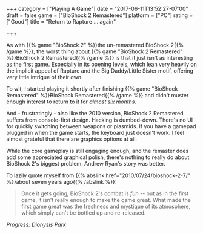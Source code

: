 +++
category = ["Playing A Game"]
date = "2017-06-11T13:52:27-07:00"
draft = false
game = ["BioShock 2 Remastered"]
platform = ["PC"]
rating = ["Good"]
title = "Return to Rapture ... again"

+++

As with {{% game "BioShock 2" %}}the un-remastered BioShock 2{{% /game %}}, the worst thing about {{% game "BioShock 2 Remastered" %}}BioShock 2 Remastered{{% /game %}} is that it just isn't as interesting as the first game.  Especially in its opening levels, which lean very heavily on the implicit appeal of Rapture and the Big Daddy/Little Sister motif, offering very little intrigue of their own.

To wit, I started playing it shortly after finishing {{% game "BioShock Remastered" %}}BioShock Remastered{{% /game %}} and didn't muster enough interest to return to it for <i>almost six months</i>.

And - frustratingly - also like the 2010 version, BioShock 2 Remastered suffers from console-first design.  Hacking is dumbed-down.  There's no UI for quickly switching between weapons or plasmids.  If you have a gamepad plugged in when the game starts, the keyboard just doesn't work.  I feel almost grateful that there are graphics options at all.

While the core gameplay is still engaging enough, and the remaster does add some appreciated graphical polish, there's nothing to really do about BioShock 2's biggest problem: Andrew Ryan's story was better.

To lazily quote myself from {{% abslink href="2010/07/24/bioshock-2-7/" %}}about seven years ago{{% /abslink %}}:

<blockquote>Once it gets going, BioShock 2's combat is <i>fun</i> -- but as in the first game, it isn't really enough to make the game great. What made the first game great was the freshness and mystique of its atmosphere, which simply can't be bottled up and re-released.</blockquote>

<i>Progress: Dionysis Park</i>
